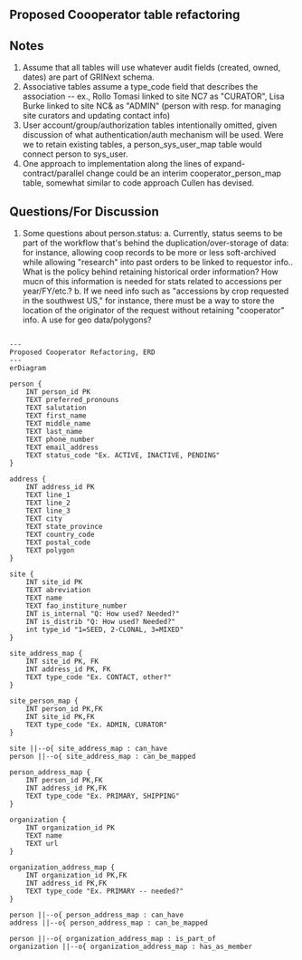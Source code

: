 Proposed Coooperator table refactoring
-------------------------

Notes
-----
1. Assume that all tables will use whatever audit fields (created, owned, dates) are part of GRINext schema.
2. Associative tables assume a type_code field that describes the association -- ex., Rollo Tomasi linked to site NC7 as "CURATOR", Lisa Burke linked to site NC& as "ADMIN" (person with resp. for managing site curators and updating contact info)
3. User account/group/authorization tables intentionally omitted, given discussion of what authentication/auth mechanism will be used. Were we to retain existing tables, a person_sys_user_map table would connect person to sys_user.
4. One approach to implementation along the lines of expand-contract/parallel change could be an interim cooperator_person_map table, somewhat similar to code approach Cullen has devised. 

Questions/For Discussion
-------------------------
1. Some questions about person.status:
   a. Currently, status seems to be part of the workflow that's behind the duplication/over-storage of data: for instance, allowing coop records to be more or less soft-archived while allowing "research" into past orders to be linked to requestor info.. What is the policy behind retaining historical order information? How mucn of this information is needed for stats related to accessions per year/FY/etc.?
   b. If we need info such as "accessions by crop requested in the southwest US," for instance, there must be a way to store the location of the originator of the request without retaining "cooperator" info. A use for geo data/polygons?

```mermaid

---
Proposed Cooperator Refactoring, ERD
---
erDiagram

person {
    INT person_id PK  
    TEXT preferred_pronouns
    TEXT salutation  
    TEXT first_name
    TEXT middle_name
    TEXT last_name
    TEXT phone_number
    TEXT email_address
    TEXT status_code "Ex. ACTIVE, INACTIVE, PENDING"
}

address {
    INT address_id PK
    TEXT line_1
    TEXT line_2
    TEXT line_3
    TEXT city
    TEXT state_province
    TEXT country_code
    TEXT postal_code
    TEXT polygon
}

site {
    INT site_id PK
    TEXT abreviation
    TEXT name
    TEXT fao_institure_number
    INT is_internal "Q: How used? Needed?"
    INT is_distrib "Q: How used? Needed?"
    int type_id "1=SEED, 2-CLONAL, 3=MIXED"
}

site_address_map {
    INT site_id PK, FK
    INT address_id PK, FK
    TEXT type_code "Ex. CONTACT, other?"
}

site_person_map {
    INT person_id PK,FK
    INT site_id PK,FK
    TEXT type_code "Ex. ADMIN, CURATOR"
}

site ||--o{ site_address_map : can_have
person ||--o{ site_address_map : can_be_mapped

person_address_map {
    INT person_id PK,FK
    INT address_id PK,FK
    TEXT type_code "Ex. PRIMARY, SHIPPING"
}

organization {
    INT organization_id PK
    TEXT name
    TEXT url
}

organization_address_map {
    INT organization_id PK,FK
    INT address_id PK,FK
    TEXT type_code "Ex. PRIMARY -- needed?"
}

person ||--o{ person_address_map : can_have
address ||--o{ person_address_map : can_be_mapped

person ||--o{ organization_address_map : is_part_of
organization ||--o{ organization_address_map : has_as_member

```
